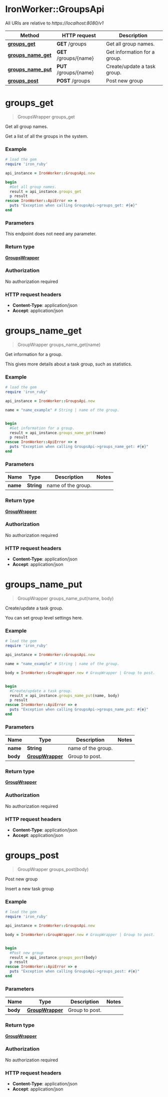 # IronWorker::GroupsApi

All URIs are relative to *https://localhost:8080/v1*

Method | HTTP request | Description
------------- | ------------- | -------------
[**groups_get**](GroupsApi.md#groups_get) | **GET** /groups | Get all group names.
[**groups_name_get**](GroupsApi.md#groups_name_get) | **GET** /groups/{name} | Get information for a group.
[**groups_name_put**](GroupsApi.md#groups_name_put) | **PUT** /groups/{name} | Create/update a task group.
[**groups_post**](GroupsApi.md#groups_post) | **POST** /groups | Post new group


# **groups_get**
> GroupsWrapper groups_get

Get all group names.

Get a list of all the groups in the system.

### Example
```ruby
# load the gem
require 'iron_ruby'

api_instance = IronWorker::GroupsApi.new

begin
  #Get all group names.
  result = api_instance.groups_get
  p result
rescue IronWorker::ApiError => e
  puts "Exception when calling GroupsApi->groups_get: #{e}"
end
```

### Parameters
This endpoint does not need any parameter.

### Return type

[**GroupsWrapper**](GroupsWrapper.md)

### Authorization

No authorization required

### HTTP request headers

 - **Content-Type**: application/json
 - **Accept**: application/json



# **groups_name_get**
> GroupWrapper groups_name_get(name)

Get information for a group.

This gives more details about a task group, such as statistics.

### Example
```ruby
# load the gem
require 'iron_ruby'

api_instance = IronWorker::GroupsApi.new

name = "name_example" # String | name of the group.


begin
  #Get information for a group.
  result = api_instance.groups_name_get(name)
  p result
rescue IronWorker::ApiError => e
  puts "Exception when calling GroupsApi->groups_name_get: #{e}"
end
```

### Parameters

Name | Type | Description  | Notes
------------- | ------------- | ------------- | -------------
 **name** | **String**| name of the group. | 

### Return type

[**GroupWrapper**](GroupWrapper.md)

### Authorization

No authorization required

### HTTP request headers

 - **Content-Type**: application/json
 - **Accept**: application/json



# **groups_name_put**
> GroupWrapper groups_name_put(name, body)

Create/update a task group.

You can set group level settings here. 

### Example
```ruby
# load the gem
require 'iron_ruby'

api_instance = IronWorker::GroupsApi.new

name = "name_example" # String | name of the group.

body = IronWorker::GroupWrapper.new # GroupWrapper | Group to post.


begin
  #Create/update a task group.
  result = api_instance.groups_name_put(name, body)
  p result
rescue IronWorker::ApiError => e
  puts "Exception when calling GroupsApi->groups_name_put: #{e}"
end
```

### Parameters

Name | Type | Description  | Notes
------------- | ------------- | ------------- | -------------
 **name** | **String**| name of the group. | 
 **body** | [**GroupWrapper**](GroupWrapper.md)| Group to post. | 

### Return type

[**GroupWrapper**](GroupWrapper.md)

### Authorization

No authorization required

### HTTP request headers

 - **Content-Type**: application/json
 - **Accept**: application/json



# **groups_post**
> GroupWrapper groups_post(body)

Post new group

Insert a new task group

### Example
```ruby
# load the gem
require 'iron_ruby'

api_instance = IronWorker::GroupsApi.new

body = IronWorker::GroupWrapper.new # GroupWrapper | Group to post.


begin
  #Post new group
  result = api_instance.groups_post(body)
  p result
rescue IronWorker::ApiError => e
  puts "Exception when calling GroupsApi->groups_post: #{e}"
end
```

### Parameters

Name | Type | Description  | Notes
------------- | ------------- | ------------- | -------------
 **body** | [**GroupWrapper**](GroupWrapper.md)| Group to post. | 

### Return type

[**GroupWrapper**](GroupWrapper.md)

### Authorization

No authorization required

### HTTP request headers

 - **Content-Type**: application/json
 - **Accept**: application/json



